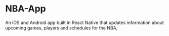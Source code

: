 # NBA-App
An iOS and Android app built in React Native that updates information about upcoming games, players and schedules for the NBA,
